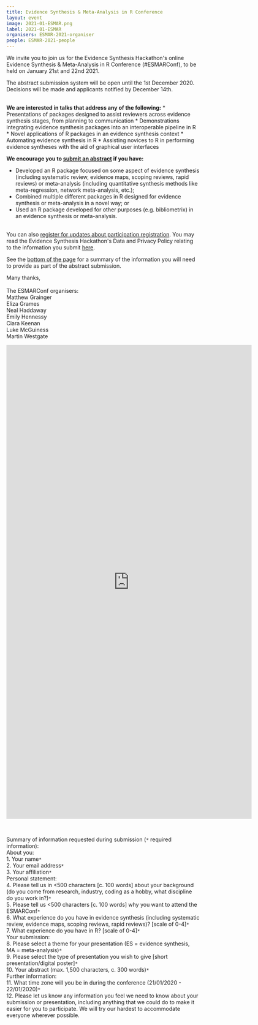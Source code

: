 ```yaml
---
title: Evidence Synthesis & Meta-Analysis in R Conference
layout: event
image: 2021-01-ESMAR.png
label: 2021-01-ESMAR
organisers: ESMAR-2021-organiser
people: ESMAR-2021-people
---
```

We invite you to join us for the Evidence Synthesis Hackathon's online Evidence Synthesis & Meta-Analysis in R Conference (#ESMARConf), to  be held on January 21st and 22nd 2021.

The abstract submission system will be open until the 1st December 2020. Decisions will be made and applicants notified by December 14th.

<br>
<b>We are interested in talks that address any of the following:</b>
* Presentations of packages designed to assist reviewers across evidence synthesis stages, from planning to communication
* Demonstrations integrating evidence synthesis packages into an interoperable pipeline in R
* Novel applications of R packages in an evidence synthesis context
* Automating evidence synthesis in R
* Assisting novices to R in performing evidence syntheses with the aid of graphical user interfaces

<b>We encourage you to <a href="#submit">submit an abstract</a> if you have:</b>
* Developed an R package focused on some aspect of evidence synthesis (including systematic review, evidence maps, scoping reviews, rapid reviews) or meta-analysis (including quantitative synthesis methods like meta-regression, network meta-analysis, etc.);
* Combined multiple different packages in R designed for evidence synthesis or meta-analysis in a novel way; or
* Used an R package developed for other purposes (e.g. bibliometrix) in an evidence synthesis or meta-analysis.

<br>
You can also <a href="https://forms.gle/ohQeSkQceJLBxHxp8" target="_blank">register for updates about participation registration</a>.
You may read the Evidence Synthesis Hackathon's Data and Privacy Policy relating to the information you submit <a href="/about/data_and_privacy.html">here</a>.

See the <a href="#info">bottom of the page</a> for a summary of the information you will need to provide as part of the abstract submission.

Many thanks,
<br>
<br>
The ESMARConf organisers:<br>
Matthew Grainger<br>
Eliza Grames<br>
Neal Haddaway<br>
Emily Hennessy<br>
Ciara Keenan<br>
Luke McGuiness<br>
Martin Westgate<br>

<p align="center" id=submit><iframe src="https://docs.google.com/forms/d/e/1FAIpQLSe1cIFjETgbapRSaRZOei-vv68i1zsc5Fy3k7LYHNDrj0SlDw/viewform?embedded=true" width="640" height="1238" frameborder="0" marginheight="0" marginwidth="0">Loading…</iframe></p>
<br>
<p id=info>Summary of information requested during submission (<code>&ast;</code> required information):<br>
About you: <br>
1. Your name<code>&ast;</code><br>
2. Your email address<code>&ast;</code><br>
3. Your affiliation<code>&ast;</code><br>
Personal statement: <br>
4. Please tell us in <500 characters [c. 100 words] about your background (do you come from research, industry, coding as a hobby, what discipline do you work in?)<code>&ast;</code><br>
5. Please tell us <500 characters [c. 100 words] why you want to attend the ESMARConf<code>&ast;</code><br>
6. What experience do you have in evidence synthesis (including systematic review, evidence maps, scoping reviews, rapid reviews)? [scale of 0-4]<code>&ast;</code><br>
7. What experience do you have in R? [scale of 0-4]<code>&ast;</code><br>
Your submission:<br>
8. Please select a theme for your presentation (ES = evidence synthesis, MA = meta-analysis)<code>&ast;</code><br>
9. Please select the type of presentation you wish to give [short presentation/digital poster]<code>&ast;</code><br>
10. Your abstract (max. 1,500 characters, c. 300 words)<code>&ast;</code><br>
Further information:<br>
11. What time zone will you be in during the conference (21/01/2020 - 22/01/2020)<code>&ast;</code><br>
12. Please let us know any information you feel we need to know about your submission or presentation, including anything that we could do to make it easier for you to participate. We will try our hardest to accommodate everyone wherever possible.</p>